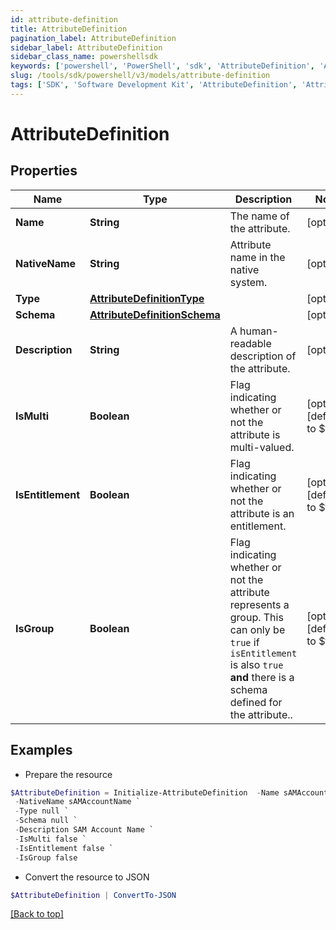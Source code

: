 ```yaml
---
id: attribute-definition
title: AttributeDefinition
pagination_label: AttributeDefinition
sidebar_label: AttributeDefinition
sidebar_class_name: powershellsdk
keywords: ['powershell', 'PowerShell', 'sdk', 'AttributeDefinition', 'AttributeDefinition'] 
slug: /tools/sdk/powershell/v3/models/attribute-definition
tags: ['SDK', 'Software Development Kit', 'AttributeDefinition', 'AttributeDefinition']
---
```



# AttributeDefinition

## Properties

Name | Type | Description | Notes
------------ | ------------- | ------------- | -------------
**Name** | **String** | The name of the attribute. | [optional] 
**NativeName** | **String** | Attribute name in the native system. | [optional] 
**Type** | [**AttributeDefinitionType**](attribute-definition-type) |  | [optional] 
**Schema** | [**AttributeDefinitionSchema**](attribute-definition-schema) |  | [optional] 
**Description** | **String** | A human-readable description of the attribute. | [optional] 
**IsMulti** | **Boolean** | Flag indicating whether or not the attribute is multi-valued. | [optional] [default to $false]
**IsEntitlement** | **Boolean** | Flag indicating whether or not the attribute is an entitlement. | [optional] [default to $false]
**IsGroup** | **Boolean** | Flag indicating whether or not the attribute represents a group. This can only be `true` if `isEntitlement` is also `true` **and** there is a schema defined for the attribute..  | [optional] [default to $false]

## Examples

- Prepare the resource
```powershell
$AttributeDefinition = Initialize-AttributeDefinition  -Name sAMAccountName `
 -NativeName sAMAccountName `
 -Type null `
 -Schema null `
 -Description SAM Account Name `
 -IsMulti false `
 -IsEntitlement false `
 -IsGroup false
```

- Convert the resource to JSON
```powershell
$AttributeDefinition | ConvertTo-JSON
```


[[Back to top]](#) 

